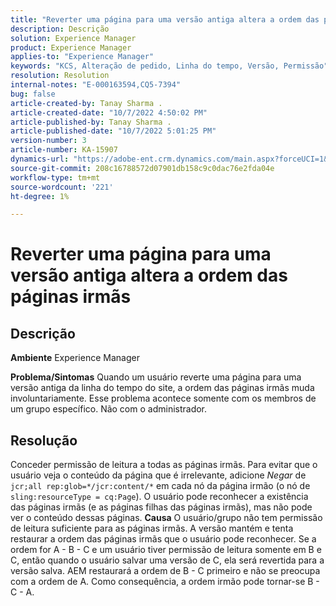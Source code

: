 ```yaml
---
title: "Reverter uma página para uma versão antiga altera a ordem das páginas irmãs"
description: Descrição
solution: Experience Manager
product: Experience Manager
applies-to: "Experience Manager"
keywords: "KCS, Alteração de pedido, Linha do tempo, Versão, Permissão"
resolution: Resolution
internal-notes: "E-000163594,CQ5-7394"
bug: false
article-created-by: Tanay Sharma .
article-created-date: "10/7/2022 4:50:02 PM"
article-published-by: Tanay Sharma .
article-published-date: "10/7/2022 5:01:25 PM"
version-number: 3
article-number: KA-15907
dynamics-url: "https://adobe-ent.crm.dynamics.com/main.aspx?forceUCI=1&pagetype=entityrecord&etn=knowledgearticle&id=65f57811-6046-ed11-bba2-0022480868ff"
source-git-commit: 208c16788572d07901db158c9c0dac76e2fda04e
workflow-type: tm+mt
source-wordcount: '221'
ht-degree: 1%

---
```


# Reverter uma página para uma versão antiga altera a ordem das páginas irmãs

## Descrição

<b>Ambiente</b>
Experience Manager


<b>Problema/Sintomas</b>
Quando um usuário reverte uma página para uma versão antiga da linha do tempo do site, a ordem das páginas irmãs muda involuntariamente. Esse problema acontece somente com os membros de um grupo específico. Não com o administrador.


## Resolução


Conceder permissão de leitura a todas as páginas irmãs. Para evitar que o usuário veja o conteúdo da página que é irrelevante, adicione *Negar* de `jcr;all rep:glob=*/jcr:content/*` em cada nó da página irmão (o nó de `sling:resourceType = cq:Page`). O usuário pode reconhecer a existência das páginas irmãs (e as páginas filhas das páginas irmãs), mas não pode ver o conteúdo dessas páginas.
<b>Causa</b>
O usuário/grupo não tem permissão de leitura suficiente para as páginas irmãs. A versão mantém e tenta restaurar a ordem das páginas irmãs que o usuário pode reconhecer. Se a ordem for A - B - C e um usuário tiver permissão de leitura somente em B e C, então quando o usuário salvar uma versão de C, ela será revertida para a versão salva. AEM restaurará a ordem de B - C primeiro e não se preocupa com a ordem de A. Como consequência, a ordem irmão pode tornar-se B - C - A.
